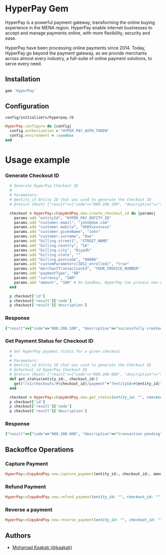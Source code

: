 
# HyperPay Gem

HyperPay is a powerful payment gateway, transforming the online buying experience in the MENA region. HyperPay enable internet businesses to accept and manage payments online, with more flexibility, security and ease.

HyperPay have been processing online payments since 2014. Today, HyperPay go beyond the payment gateway, as we provide merchants across almost every industry, a full-suite of online payment solutions, to serve every need.


## Installation

```ruby
gem 'HyperPay'
```

## Configuration

`config/initializers/hyperpay.rb`
```ruby
HyperPay.configure do |config|
  config.authorization = "HYPER_PAY_AUTH_TOKEN"
  config.environment = :sandbox
end
```

# Usage example

### Generate Checkout ID
```ruby
  # Generate HyperPay Checkout ID
  #
  # Parameters:
  # @entity_id Entity ID that was used to generate the Checkout ID
  # @return [Hash] {"result"=>{"code"=>"000.200.100", "description"=>"successfully created checkout"}, "buildNumber"=>"a58fee65f51ad5776b3c44e9929ca39a62a7cb43@2024-03-04 12:55:38 +0000", "timestamp"=>"2024-03-05 13:50:22+0000", "ndc"=>"ABCE449B5FC84ED5A1C7174840C7A3F8.uat01-vm-tx03", "id"=>"ABCE449B5FC84ED5A1C7174840C7A3F8.uat01-vm-tx03"}

  checkout = HyperPay::CopyAndPay.new.create_checkout_id do |params|
    params.add "entityId", "HYPER_PAY_ENTITY_ID"
    params.add "customer.email", "john@doe.com"
    params.add "customer.mobile", "9665xxxxxxxx"
    params.add "customer.givenName", "John"
    params.add "customer.surname", "Doe"
    params.add "billing.street1", "STREET_NAME"
    params.add "billing.country", "SA"
    params.add "billing.city", "Riyadh"
    params.add "billing.state", ""
    params.add "billing.postcode", "00000"
    params.add "customParameters[3DS2_enrolled]", "true"
    params.add "merchantTransactionId", "YOUR_INVOICE_NUMBER"
    params.add "paymentType", "DB"
    params.add "currency", "SAR"
    params.add "amount", "100" # On Sandbox, HyperPay Can process non-decimal numbers only.
  end

  p checkout['id']
  p checkout['result']['code']
  p checkout['result']['description']

```

### Response
```ruby
{"result"=>{"code"=>"000.200.100", "description"=>"successfully created checkout"}, "buildNumber"=>"a58fee65f51ad5776b3c44e9929ca39a62a7cb43@2024-03-04 12:55:38 +0000", "timestamp"=>"2024-03-05 13:50:22+0000", "ndc"=>"ABCE449B5FC84ED5A1C7174840C7A3F8.uat01-vm-tx03", "id"=>"ABCE449B5FC84ED5A1C7174840C7A3F8.uat01-vm-tx03"}
```

### Get Payment Status for Checkout ID
```ruby
  # Get HyperPay payment status for a given checkout
  #
  # Parameters:
  # @entity_id Entity ID that was used to generate the Checkout ID
  # @checkout_id HyperPay Checkout ID
  # @return [Hash] {"result"=>{"code"=>"000.200.000", "description"=>"transaction pending"}, "buildNumber"=>"a58fee65f51ad5776b3c44e9929ca39a62a7cb43@2024-03-04 12:55:38 +0000", "timestamp"=>"2024-03-05 13:50:29+0000", "ndc"=>"ABCE449B5FC84ED5A1C7174840C7A3F8.uat01-vm-tx03"}
  def get_status(entity_id:, checkout_id:)
    get("/v1/checkouts/#{checkout_id}/payment"+"?entityId=#{entity_id}")
  end

  checkout = HyperPay::CopyAndPay.new.get_status(entity_id: "", checkout_id: "")
  p checkout['id']
  p checkout['result']['code']
  p checkout['result']['description']
```

### Response
```ruby
{"result"=>{"code"=>"000.200.000", "description"=>"transaction pending"}, "buildNumber"=>"a58fee65f51ad5776b3c44e9929ca39a62a7cb43@2024-03-04 12:55:38 +0000", "timestamp"=>"2024-03-05 13:50:29+0000", "ndc"=>"ABCE449B5FC84ED5A1C7174840C7A3F8.uat01-vm-tx03"}
```

## Backoffce Operations

### Capture Payment
```ruby
HyperPay::CopyAndPay.new.capture_payment(entity_id:, checkout_id:, amount:, currency:)
```

### Refund Payment
```ruby
HyperPay::CopyAndPay.new.refund_payment(entity_id: "", checkout_id: "", amount: "", currency: "")
```

### Reverse a payment
```ruby
HyperPay::CopyAndPay.new.reverse_payment(entity_id: "", checkout_id: "")
```


## Authors

- [Mohamad Kaakati (@kaakati)](https://www.github.com/kaakati)
